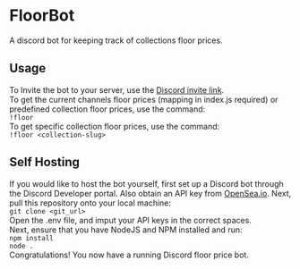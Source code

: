 # FloorBot
A discord bot for keeping track of collections floor prices.

## Usage
To Invite the bot to your server, use the [Discord invite link](https://discord.com/api/oauth2/authorize?client_id=910199554111078440&permissions=377957128192&scope=bot).
<br />
To get the current channels floor prices (mapping in index.js required) or predefined collection floor prices, use the command:
<br />
 `!floor`
 <br />
 To get specific collection floor prices, use the command:
 <br />
 `!floor <collection-slug>`
 
 ## Self Hosting
 If you would like to host the bot yourself, first set up a Discord bot through the Discord Developer portal. Also obtain an API key from 
 [OpenSea.io](https://docs.opensea.io/reference/request-an-api-key). Next, pull this repository onto your local machine:<br />
 `git clone <git_url>`
 <br>
 Open the .env file, and imput your API keys in the correct spaces.
 <br />
 Next, ensure that you have NodeJS and NPM installed and run:
 <br />
 `npm install`
 <br />
 `node .`
 <br />
 Congratulations! You now have a running Discord floor price bot.
